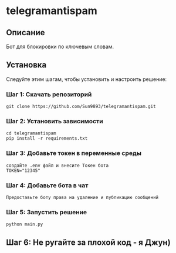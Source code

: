 # telegramantispam


## Описание

Бот для блокировки по ключевым словам.

## Установка

Следуйте этим шагам, чтобы установить и настроить решение:

### Шаг 1: Скачать репозиторий

```
git clone https://github.com/Sun9893/telegramantispam.git
```

### Шаг 2: Установить зависимости

```
cd telegramantispam
pip install -r requirements.txt
```

### Шаг 3: Добавьте токен в переменные среды

```
создайте .env файл и внесите Токен бота
TOKEN="12345"
```
### Шаг 4: Добавьте бота в чат

```
Предоставьте боту права на удаление и публикацию сообщений
```

### Шаг 5: Запустить решение

```
python main.py
```

## Шаг 6: Не ругайте за плохой код - я Джун) 


